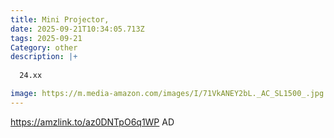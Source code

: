 ```yaml
---
title: Mini Projector,
date: 2025-09-21T10:34:05.713Z
tags: 2025-09-21
Category: other
description: |+
  
  24.xx

image: https://m.media-amazon.com/images/I/71VkANEY2bL._AC_SL1500_.jpg
---
```

https://amzlink.to/az0DNTpO6q1WP
AD